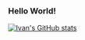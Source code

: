 ### Hello World!

[![Ivan's GitHub stats](https://github-readme-stats.vercel.app/api?username=webgence)](https://github.com/webgence/github-readme-stats&theme=radical)
